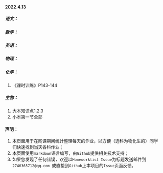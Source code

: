 
#### 2022.4.13

##### 语文：

##### 数学：

##### 英语：

##### 物理：

##### 化学：
1. 《课时训练》P143-144

##### 生物：
1. 大本知识点1.2.3
2. 小本第一节全部

#### 声明：

1. 本页面用于在网课期间统计整理每天的作业，以方便（选科为物化生的）同学们快速找到当天各科作业；
2. 本页面使用`markdown`语言编写，由`Github`提供相关技术支持；
3. 如果您发现了任何错误，欢迎以`Homeworklist Issue`为标题发送邮件到`2740365712@qq.com `或直接到`Github`上本项目的`Issue`页面反馈。